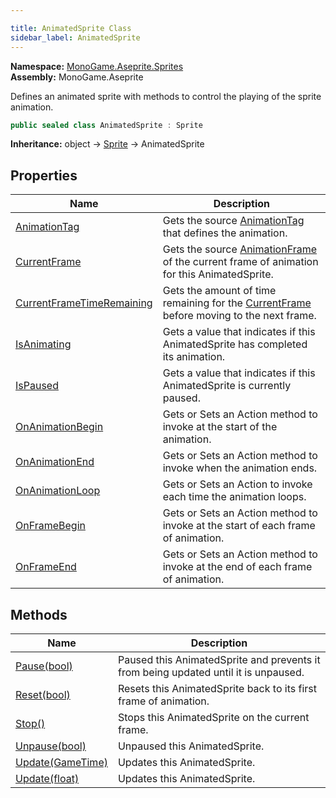 ```yaml
---

title: AnimatedSprite Class
sidebar_label: AnimatedSprite
---
```

**Namespace:** [MonoGame.Aseprite.Sprites](../)  
**Assembly:** MonoGame.Aseprite

Defines an animated sprite with methods to control the playing of the sprite animation.

```csharp
public sealed class AnimatedSprite : Sprite
```

**Inheritance:** object → [Sprite](../Sprite/) → AnimatedSprite

## Properties

| Name                                                                 | Description                                                                                                             |
| -------------------------------------------------------------------- | ----------------------------------------------------------------------------------------------------------------------- |
| [AnimationTag](Properties/AnimationTag)                           | Gets the source [AnimationTag](Properties/AnimationTag) that defines the animation.                                  |
| [CurrentFrame](Properties/CurrentFrame)                           | Gets the source [AnimationFrame](../AnimationFrame/) of the current frame of animation for this AnimatedSprite. |
| [CurrentFrameTimeRemaining](Properties/CurrentFrameTimeRemaining) | Gets the amount of time remaining for the [CurrentFrame](Properties/CurrentFrame) before moving to the next frame.   |
| [IsAnimating](Properties/IsAnimating)                             | Gets a value that indicates if this AnimatedSprite has completed its animation.                                         |
| [IsPaused](Properties/IsPaused)                                   | Gets a value that indicates if this AnimatedSprite is currently paused.                                                 |
| [OnAnimationBegin](Properties/OnAnimationBegin)                   | Gets or Sets an Action method to invoke at the start of the animation.                                                  |
| [OnAnimationEnd](Properties/OnAnimationEnd)                       | Gets or Sets an Action method to invoke when the animation ends.                                                        |
| [OnAnimationLoop](Properties/OnAnimationLoop)                     | Gets or Sets an Action to invoke each time the animation loops.                                                         |
| [OnFrameBegin](Properties/OnFrameBegin)                           | Gets or Sets an Action method to invoke at the start of each frame of animation.                                        |
| [OnFrameEnd](Properties/OnFrameEnd)                               | Gets or Sets an Action method to invoke at the end of each frame of animation.                                          |

## Methods

| Name                                                 | Description                                                                         |
| ---------------------------------------------------- | ----------------------------------------------------------------------------------- |
| [Pause(bool)](Methods/Pause)                      | Paused this AnimatedSprite and prevents it from being updated until it is unpaused. |
| [Reset(bool)](Methods/Reset)                      | Resets this AnimatedSprite back to its first frame of animation.                    |
| [Stop()](Methods/Stop)                            | Stops this AnimatedSprite on the current frame.                                     |
| [Unpause(bool)](Methods/Unpause)                  | Unpaused this AnimatedSprite.                                                       |
| [Update(GameTime)](Methods/Update#updategametime) | Updates this AnimatedSprite.                                                        |
| [Update(float)](Methods/Update#updatefloat)       | Updates this AnimatedSprite.                                                        |



